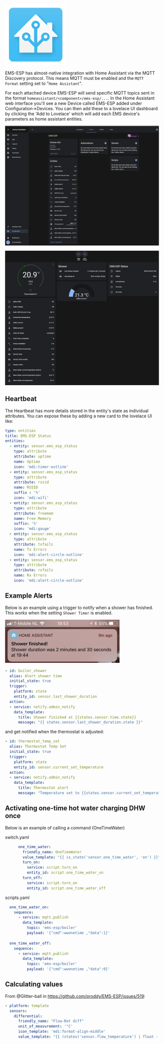 ![logo](_media/logo/home-assistant.png ':size=100')

EMS-ESP has almost-native integration with Home Assistant via the MQTT Discovery protocol. This means MQTT must be enabled and the `MQTT Format` setting set to "`Home Assistant`".

For each attached device EMS-ESP will send specific MQTT topics sent in the format `homeassistant/<component>/ems-esp/...`. In the Home Assistant web interface you'll see a new Device called EMS-ESP added under Configuration->Devices. You can then add these to a lovelace UI dashboard by clicking the 'Add to Lovelace' which will add each EMS device's parameters as home assistant entities.

![device](_media/ha_device.PNG ':size=50%')

![lovelace](_media/ha_lovelace.PNG ':size=50%')

## Heartbeat

The Heartbeat has more details stored in the entity's state as individual attributes. You can expose these by adding a new card to the lovelace UI like:

```yaml
type: entities
title: EMS-ESP Status
entities:
  - entity: sensor.ems_esp_status
    type: attribute
    attribute: uptime
    name: Uptime
    icon: 'mdi:timer-outline'
  - entity: sensor.ems_esp_status
    type: attribute
    attribute: rssid
    name: RSSID
    suffix : '%'
    icon: 'mdi:wifi'
  - entity: sensor.ems_esp_status
    type: attribute
    attribute: freemem
    name: Free Memory
    suffix: '%'
    icon: 'mdi:gauge'
  - entity: sensor.ems_esp_status
    type: attribute
    attribute: txfails
    name: Tx Errors
    icon: 'mdi:alert-circle-outline'
  - entity: sensor.ems_esp_status
    type: attribute
    attribute: rxfails
    name: Rx Errors
    icon: 'mdi:alert-circle-outline'
```

## Example Alerts

Below is an example using a trigger to notify when a shower has finished. This works when the setting `Shower Timer` is enabled.

![Home Assistant iPhone notify](_media/home%20assistant/ha_notify.jpg ':size=400')

```yaml
- id: boiler_shower
  alias: Alert shower time
  initial_state: true
  trigger:
    platform: state
    entity_id: sensor.last_shower_duration
  action:
  - service: notify.admin_notify
    data_template:
      title: Shower finished at {{states.sensor.time.state}}
      message: "{{ states.sensor.last_shower_duration.state }}"
```

and get notified when the thermostat is adjusted:

```yaml
- id: thermostat_temp_set
  alias: Thermostat Temp Set
  initial_state: true
  trigger:
    platform: state
    entity_id: sensor.current_set_temperature
  action:
  - service: notify.admin_notify
    data_template:
      title: Thermostat alert
      message: "Temperature set to {{states.sensor.current_set_temperature.state}} degrees"   
```

## Activating one-time hot water charging DHW once

Below is an example of calling a command (OneTimeWater)

switch.yaml
```yaml
      one_time_water:
        friendly_name: OneTimeWater
        value_template: "{{ is_state('sensor.one_time_water', 'on') }}"
        turn_on:
          service: script.turn_on
          entity_id: script.one_time_water_on
        turn_off:
          service: script.turn_on
          entity_id: script.one_time_water_off
```

scripts.yaml
```yaml
  one_time_water_on:
    sequence:
      - service: mqtt.publish
        data_template:
          topic: 'ems-esp/boiler'
          payload: '{"cmd":wwonetime ,"data":1}'
          
  one_time_water_off:
    sequence:
      - service: mqtt.publish
        data_template:
          topic: 'ems-esp/boiler'
          payload: '{"cmd":wwonetime ,"data":0}'
```

## Calculating values

From @Glitter-ball in https://github.com/proddy/EMS-ESP/issues/519:

```yaml
- platform: template
  sensors:
    differential:
      friendly_name: "Flow-Ret diff"
      unit_of_measurement: '°C'
      icon_template: 'mdi:format-align-middle'
      value_template: "{{ (states('sensor.flow_temperature') | float - states('sensor.return_temp') | float) | round(1) }}"
```